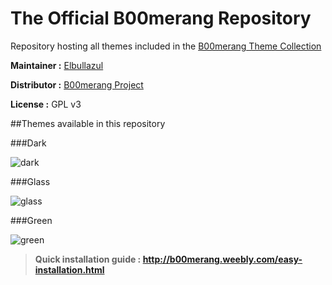 # The Official B00merang Repository

Repository hosting all themes included in the [B00merang Theme Collection](http://b00merang.weebly.com/b00merang-collection.html)

**Maintainer :** [Elbullazul](https://github.com/elbullazul)

**Distributor :** [B00merang Project](https://github.com/B00merang-Project)

**License :** GPL v3

##Themes available in this repository

###Dark

![dark](http://b00merang.weebly.com/uploads/1/6/8/1/16813022/screenshot-2016-09-27-11-40-51.png)

###Glass

![glass](http://b00merang.weebly.com/uploads/1/6/8/1/16813022/140909810.png)

###Green

![green](http://b00merang.weebly.com/uploads/1/6/8/1/16813022/271897781.png)

> **Quick installation guide : http://b00merang.weebly.com/easy-installation.html**
